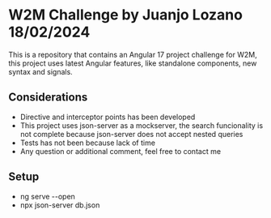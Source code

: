 # W2M Challenge by Juanjo Lozano 18/02/2024

This is a repository that contains an Angular 17 project challenge for W2M, this project uses latest Angular features, like standalone components, new syntax and signals.

## Considerations

* Directive and interceptor points has been developed
* This project uses json-server as a mockserver, the search funcionality is not complete because json-server does not accept nested queries
* Tests has not been because lack of time
* Any question or additional comment, feel free to contact me

## Setup

* ng serve --open
* npx json-server db.json
